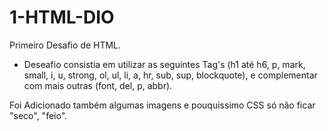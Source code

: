 # 1-HTML-DIO
 
Primeiro Desafio de HTML. 
 - Deseafio consistia em utilizar as seguintes Tag's (h1 até h6, p, mark, small, i, u, strong, ol, ul, li, a, hr, sub, sup, blockquote), 
e complementar com mais outras (font, del, p, abbr). 

Foi Adicionado também algumas imagens e pouquissimo CSS só não ficar "seco", "feio". 
